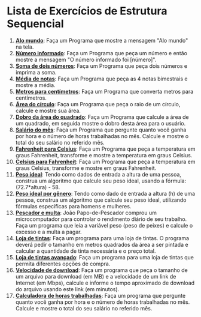 # Lista de Exercícios de Estrutura Sequencial

1. **[Alo mundo](./alo_mundo.py)**: Faça um Programa que mostre a mensagem "Alo mundo" na tela.
2. **[Número informado](./numero_informado.py)**: Faça um Programa que peça um número e então mostre a mensagem "O número informado foi [número]".
3. **[Soma de dois números](./soma_numeros.py)**: Faça um Programa que peça dois números e imprima a soma.
4. **[Média de notas](./media_notas.py)**: Faça um Programa que peça as 4 notas bimestrais e mostre a média.
5. **[Metros para centímetros](./metros_para_centimetros.py)**: Faça um Programa que converta metros para centímetros.
6. **[Área do círculo](./area_circulo.py)**: Faça um Programa que peça o raio de um círculo, calcule e mostre sua área.
7. **[Dobro da área do quadrado](./dobro_area_quadrado.py)**: Faça um Programa que calcule a área de um quadrado, em seguida mostre o dobro desta área para o usuário.
8. **[Salário do mês](./folha_pagamento.py)**: Faça um Programa que pergunte quanto você ganha por hora e o número de horas trabalhadas no mês. Calcule e mostre o total do seu salário no referido mês.
9. **[Fahrenheit para Celsius](./fahrenheit_para_celsius.py)**: Faça um Programa que peça a temperatura em graus Fahrenheit, transforme e mostre a temperatura em graus Celsius.
10. **[Celsius para Fahrenheit](./celsius_para_fahrenheit.py)**: Faça um Programa que peça a temperatura em graus Celsius, transforme e mostre em graus Fahrenheit.
11. **[Peso ideal](./peso_ideal.py)**: Tendo como dados de entrada a altura de uma pessoa, construa um algoritmo que calcule seu peso ideal, usando a fórmula: (72.7*altura) - 58.
12. **[Peso ideal por gênero](./peso_ideal_h_m.py)**: Tendo como dado de entrada a altura (h) de uma pessoa, construa um algoritmo que calcule seu peso ideal, utilizando fórmulas específicas para homens e mulheres.
13. **[Pescador e multa](./pescador_multa.py)**: João Papo-de-Pescador comprou um microcomputador para controlar o rendimento diário de seu trabalho. Faça um programa que leia a variável peso (peso de peixes) e calcule o excesso e a multa a pagar.
14. **[Loja de tintas](./loja_tintas.py)**: Faça um programa para uma loja de tintas. O programa deverá pedir o tamanho em metros quadrados da área a ser pintada e calcular a quantidade de tinta necessária e o preço total.
15. **[Loja de tintas avançado](./loja_tintas_avancado.py)**: Faça um programa para uma loja de tintas que permita diferentes opções de compra.
16. **[Velocidade de download](./velocidade_download.py)**: Faça um programa que peça o tamanho de um arquivo para download (em MB) e a velocidade de um link de Internet (em Mbps), calcule e informe o tempo aproximado de download do arquivo usando este link (em minutos).
17. **[Calculadora de horas trabalhadas](./calculadora_horas_trabalhadas.py)**: Faça um programa que pergunte quanto você ganha por hora e o número de horas trabalhadas no mês. Calcule e mostre o total do seu salário no referido mês.
